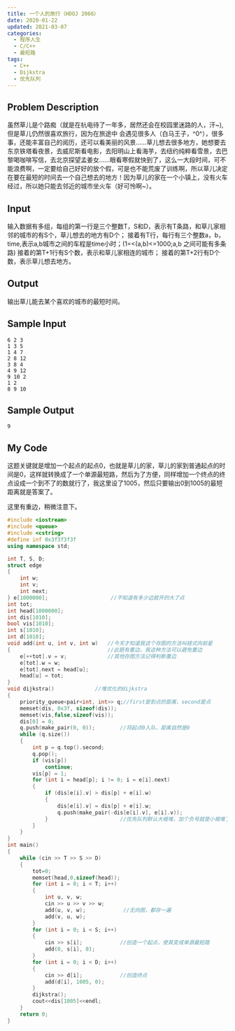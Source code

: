 ```yaml
---
title: 一个人的旅行（HDOJ 2066）
date: 2020-01-22
updated: 2021-03-07
categories:
  - 程序人生
  - C/C++
  - 最短路
tags:
  - C++
  - Dijkstra
  - 优先队列
---
```


## Problem Description 

虽然草儿是个路痴（就是在杭电待了一年多，居然还会在校园里迷路的人，汗~),但是草儿仍然很喜欢旅行，因为在旅途中 会遇见很多人（白马王子，^0^），很多事，还能丰富自己的阅历，还可以看美丽的风景……草儿想去很多地方，她想要去东京铁塔看夜景，去威尼斯看电影，去阳明山上看海芋，去纽约纯粹看雪景，去巴黎喝咖啡写信，去北京探望孟姜女……眼看寒假就快到了，这么一大段时间，可不能浪费啊，一定要给自己好好的放个假，可是也不能荒废了训练啊，所以草儿决定在要在最短的时间去一个自己想去的地方！因为草儿的家在一个小镇上，没有火车经过，所以她只能去邻近的城市坐火车（好可怜啊~）。

## Input 

输入数据有多组，每组的第一行是三个整数T，S和D，表示有T条路，和草儿家相邻的城市的有S个，草儿想去的地方有D个；
接着有T行，每行有三个整数a，b，time,表示a,b城市之间的车程是time小时；(1=<(a,b)<=1000;a,b 之间可能有多条路)
接着的第T+1行有S个数，表示和草儿家相连的城市；
接着的第T+2行有D个数，表示草儿想去地方。 

## Output 

输出草儿能去某个喜欢的城市的最短时间。

## Sample Input 

```
6 2 3
1 3 5
1 4 7
2 8 12
3 8 4
4 9 12
9 10 2
1 2
8 9 10
```

## Sample Output 

```
9 
```

## My Code 

<p>这题关键就是增加一个起点的起点0，也就是草儿的家，草儿的家到普通起点的时间是0，这样就转换成了一个单源最短路，然后为了方便，同样增加一个终点的终点设成一个到不了的数就行了，我这里设了1005，然后只要输出0到1005的最短距离就是答案了。</p>

<p>这里有重边，稍微注意下。</p>

```cpp
#include <iostream>
#include <queue>
#include <cstring>
#define inf 0x3f3f3f3f
using namespace std;

int T, S, D;
struct edge
{
    int w;
    int v;
    int next;
} e[1000000];                    //不知道有多少边就开的大了点
int tot;
int head[1000000];
int dis[1010];
bool vis[1010];
int s[1010];
int d[1010];
void add(int u, int v, int w)   //今天才知道我这个存图的方法叫链式向前星
{                               //此题有重边，我这种方法可以避免重边
    e[++tot].v = v;             //其他存图方法记得判断重边
    e[tot].w = w;
    e[tot].next = head[u];
    head[u] = tot;
}
void dijkstra()             //堆优化的dijkstra
{
    priority_queue<pair<int, int>> q;//first是到点的距离，second是点
    memset(dis, 0x3f, sizeof(dis));
    memset(vis,false,sizeof(vis));
    dis[0] = 0;
    q.push(make_pair(0, 0));        //将起点0入队，距离自然是0
    while (q.size())
    {
        int p = q.top().second;
        q.pop();
        if (vis[p])
            continue;
        vis[p] = 1;
        for (int i = head[p]; i != 0; i = e[i].next)
        {
            if (dis[e[i].v] > dis[p] + e[i].w)
            {
                dis[e[i].v] = dis[p] + e[i].w;
                q.push(make_pair(-dis[e[i].v], e[i].v));
            }                       //优先队列默认大根堆，加个负号就是小根堆了
        }
    }
}
int main()
{
    while (cin >> T >> S >> D)
    {
        tot=0;
        memset(head,0,sizeof(head));
        for (int i = 0; i < T; i++)
        {
            int u, v, w;
            cin >> u >> v >> w;
            add(u, v, w);            //无向图，都存一遍
            add(v, u, w);
        }
        for (int i = 0; i < S; i++)
        {
            cin >> s[i];            //创造一个起点，使其变成单源最短路
            add(0, s[i], 0);
        }
        for (int i = 0; i < D; i++)
        {
            cin >> d[i];            //创造终点
            add(d[i], 1005, 0);
        }
        dijkstra();
        cout<<dis[1005]<<endl;
    }
    return 0;
}
```
